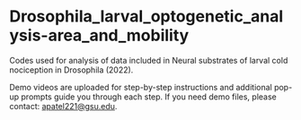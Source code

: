 # Drosophila_larval_optogenetic_analysis-area_and_mobility
Codes used for analysis of data included in Neural substrates of larval cold nociception in Drosophila (2022).

Demo videos are uploaded for step-by-step instructions and additional pop-up prompts guide you through each step. If you need demo files, please contact: apatel221@gsu.edu.
